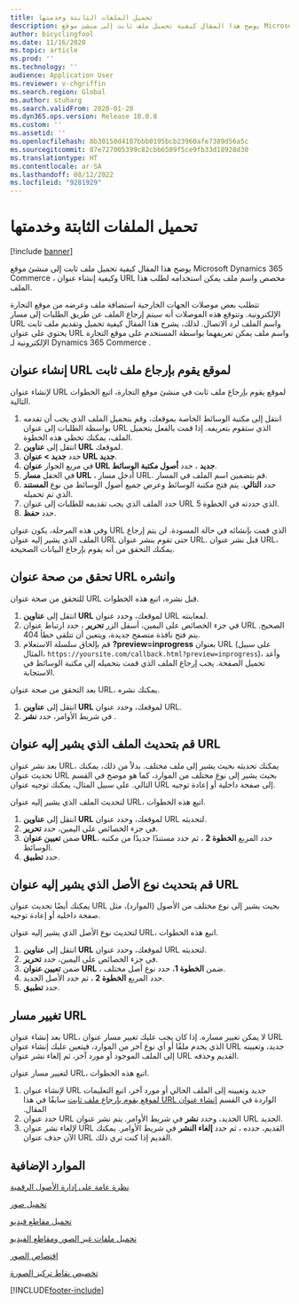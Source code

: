 ```yaml
---
title: تحميل الملفات الثابتة وخدمتها
description: يوضح هذا المقال كيفية تحميل ملف ثابت إلى منشئ موقع Microsoft Dynamics 365 Commerce ، وكيفية إنشاء عنوان URL مخصص واسم ملف يمكن استخدامه لطلب هذا الملف.
author: bicyclingfool
ms.date: 11/16/2020
ms.topic: article
ms.prod: ''
ms.technology: ''
audience: Application User
ms.reviewer: v-chgriffin
ms.search.region: Global
ms.author: stuharg
ms.search.validFrom: 2020-01-20
ms.dyn365.ops.version: Release 10.0.8
ms.custom: ''
ms.assetid: ''
ms.openlocfilehash: 8b30150d4187bbb0195bcb23960afe7389d56a5c
ms.sourcegitcommit: 87e727005399c82cbb6509f5ce9fb33d18928d30
ms.translationtype: HT
ms.contentlocale: ar-SA
ms.lasthandoff: 08/12/2022
ms.locfileid: "9281929"
---
```

# <a name="upload-and-serve-static-files"></a>تحميل الملفات الثابتة وخدمتها

[!include [banner](includes/banner.md)]

يوضح هذا المقال كيفية تحميل ملف ثابت إلى منشئ موقع Microsoft Dynamics 365 Commerce ، وكيفية إنشاء عنوان URL مخصص واسم ملف يمكن استخدامه لطلب هذا الملف.

تتطلب بعض موصلات الجهات الخارجية استضافة ملف وعرضه من موقع التجارة الإلكترونية. وتتوقع هذه الموصلات أنه سيتم إرجاع الملف عن طريق الطلبات إلى مسار URL واسم الملف لرد الاتصال. لذلك، يشرح هذا المقال كيفية تحميل وتقديم ملف ثابت يحتوي على عنوان URL واسم ملف يمكن تعريفهما بواسطة المستخدم على موقع التجارة الإلكترونية لـ Dynamics 365 Commerce .

## <a name="create-a-site-url-that-returns-a-static-file"></a>إنشاء عنوان URL لموقع يقوم بإرجاع ملف ثابت

لإنشاء عنوان URL لموقع يقوم بإرجاع ملف ثابت في منشئ موقع التجارة، اتبع الخطوات التالية.

1. انتقل إلى مكتبة الوسائط الخاصة بموقعك، وقم بتحميل الملف الذي يجب أن تقدمه بواسطة الطلبات إلى عنوان URL الذي ستقوم بتعريفه. إذا قمت بالفعل بتحميل الملف، يمكنك تخطي هذه الخطوة.
1. انتقل إلى **عناوين URL** لموقعك.
1. حدد **جديد \> عنوان URL جديد**.
1. في مربع الحوار **عنوان URL جديد** ، حدد **أصول مكتبة الوسائط**.
1. في الحقل **مسار URL** ، أدخل مسار URL. قم بتضمين اسم الملف في المسار.
1. حدد **التالي**. يتم فتح مكتبة الوسائط وعرض جميع أصول الوسائط من نوع **المستند** الذي تم تحميله.
1. حدد الملف الذي يجب تقديمه للطلبات إلى عنوان URL الذي حددته في الخطوة 5.
1. حدد **حفظ**.

وفي هذه المرحلة، يكون عنوان URL الذي قمت بإنشائه في حالة المسودة. لن يتم إرجاع الملف الذي يشير إليه عنوان URL حتى تقوم بنشر عنوان URL. قبل نشر عنوان URL، يمكنك التحقق من أنه يقوم بإرجاع البيانات الصحيحة.

## <a name="validate-and-publish-a-url"></a>تحقق من صحة عنوان URL وانشره

للتحقق من صحة عنوان URL قبل نشره، اتبع هذه الخطوات.

1. انتقل إلى **عناوين URL** لموقعك، وحدد عنوان URL لمعاينته.
2. في جزء الخصائص على اليمين، أسفل الزر **تحرير** ، حدد ارتباط عنوان URL الصحيح. يتم فتح نافذة متصفح جديدة، ويتعين أن تتلقى خطأ 404.
3. قم بإلحاق سلسلة الاستعلام **?preview=inprogress** بعنوان URL (على سبيل المثال، `https://yoursite.com/callback.html?preview=inprogress`)، وأعد تحميل الصفحة. يجب إرجاع الملف الذي قمت بتحميله إلى مكتبة الوسائط في الاستجابة.

بعد التحقق من صحة عنوان URL، يمكنك نشره.

1. انتقل إلى **عناوين URL** لموقعك، وحدد عنوان URL.
2. في شريط الأوامر، حدد **نشر** .

## <a name="update-the-file-that-a-url-points-to"></a>قم بتحديث الملف الذي يشير إليه عنوان URL

بعد نشر عنوان URL، يمكنك تحديثه بحيث يشير إلى ملف مختلف. بدلاً من ذلك، يمكنك تحديث عنوان URL بحيث يشير إلى نوع مختلف من الموارد، كما هو موضح في القسم التالي. على سبيل المثال، يمكنك توجيه عنوان URL إلى صفحة داخلية أو إعادة توجيه.

لتحديث الملف الذي يشير إليه عنوان URL، اتبع هذه الخطوات.

1. انتقل إلى **عناوين URL** لموقعك، وحدد عنوان URL لتحديثه.
1. في جزء الخصائص على اليمين، حدد **تحرير**.
1. ضمن **تعيين عنوان URL**، حدد المربع **الخطوة 2** ، ثم حدد مستندًا جديدًا من مكتبه الوسائط.
1. حدد **تطبيق**.

## <a name="update-the-asset-type-that-a-url-points-to"></a>قم بتحديث نوع الأصل الذي يشير إليه عنوان URL

يمكنك أيضًا تحديث عنوان URL بحيث يشير إلى نوع مختلف من الأصول (الموارد)، مثل صفحة داخلية أو إعادة توجيه.

لتحديث نوع الأصل الذي يشير إليه عنوان URL، اتبع هذه الخطوات.

1. انتقل إلى **عناوين URL** لموقعك، وحدد عنوان URL لتحديثه.
1. في جزء الخصائص على اليمين، حدد **تحرير**.
1. ضمن **تعيين عنوان URL** ، ضمن **الخطوة 1**، حدد نوع أصل مختلف.
1. حدد المربع **الخطوة 2** ، ثم حدد الأصل الجديد.
1. حدد **تطبيق**.

## <a name="change-the-url-path"></a>تغيير مسار URL

بعد إنشاء عنوان URL، لا يمكن تغيير مساره. إذا كان يجب عليك تغيير مسار عنوان URL الذي يخدم ملفًا أو أي نوع آخر من الموارد، فيتعين عليك إنشاء عنوان URL جديد، وتعيينه إلى الملف الموجود أو مورد آخر، ثم إلغاء نشر عنوان URL القديم وحذفه.

لتغيير مسار عنوان URL، اتبع هذه الخطوات.

1. لإنشاء عنوان URL جديد وتعيينه إلى الملف الحالي أو مورد آخر، اتبع التعليمات الواردة في القسم [‏‫إنشاء عنوان URL لموقع يقوم بإرجاع ملف ثابت](#create-a-site-url-that-returns-a-static-file) سابقًا في هذا المقال.
1. حدد عنوان URL الجديد، وحدد **نشر** في شريط الأوامر. يتم نشر عنوان URL الجديد.
1. لإلغاء نشر عنوان URL القديم، حدده ، ثم حدد **إلغاء النشر** في شريط الأوامر. يمكنك الآن حذف عنوان URL القديم إذا كنت تري ذلك.

## <a name="additional-resources"></a>الموارد الإضافية

[نظرة عامة على إدارة الأصول الرقمية](dam-overview.md)

[تحميل صور](dam-upload-images.md)

[تحميل مقاطع فيديو](dam-upload-video.md)

[تحميل ملفات غير الصور ومقاطع الفيديو](dam-upload-files.md)

[اقتصاص الصور](dam-crop-images.md)

[تخصيص نقاط تركيز الصورة](dam-custom-focal-point.md)


[!INCLUDE[footer-include](../includes/footer-banner.md)]
